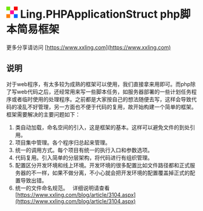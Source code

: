 # ![xiaolingzi](https://raw.githubusercontent.com/xiaolingzi/Ling.PHPApplicationStruct/master/logo.gif) Ling.PHPApplicationStruct php脚本简易框架  
更多分享请访问 [https://www.xxling.com](https://www.xxling.com)  
## 说明  
  对于web程序，有太多较为成熟的框架可以使用，我们直接拿来用即可。而php除了写web代码之后，还经常用来写一些脚本任务，如服务器部署的一些计划任务程序或者临时使用的处理程序。之前都是大家按自己的想法随便去写，这样会导致代码的凌乱不好管理，另一方面也不便于代码的复用，故开始构建一个简单的框架。  
框架需要解决的主要问题如下：  
  1. 类自动加载，命名空间的引入，这是框架的基本。这样可以避免文件的到处引用。  
  2. 项目集中管理。各个程序归总起来管理。  
  3. 统一的调用方式。每个项目有统一的执行入口和参数选项。  
  4. 代码复用。引入简单的分层架构，将代码进行有组织管理。  
  5. 配置区分开发环境和线上环境。开发环境的很多配置比如文件路径都和正式服务器的不一样，如果不做分离，不小心就会把开发环境的配置覆盖掉正式的配置导致出错。
  6. 统一的文件命名规范。  
详细说明请查看[https://www.xxling.com/blog/article/3104.aspx](https://www.xxling.com/blog/article/3104.aspx)
